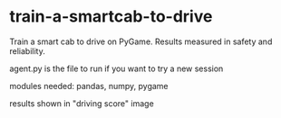 # train-a-smartcab-to-drive
Train a smart cab to drive on PyGame. Results measured in safety and reliability.

agent.py is the file to run if you want to try a new session

modules needed: pandas, numpy, pygame

results shown in "driving score" image
